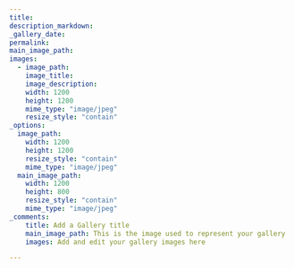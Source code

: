 ```yaml
---
title: 
description_markdown: 
_gallery_date: 
permalink:
main_image_path:
images:
  - image_path:
    image_title:
    image_description:
    width: 1200
    height: 1200
    mime_type: "image/jpeg"
    resize_style: "contain"
_options:
  image_path:
    width: 1200
    height: 1200
    resize_style: "contain"
    mime_type: "image/jpeg"
  main_image_path:
    width: 1200
    height: 800
    resize_style: "contain"
    mime_type: "image/jpeg"
_comments:
    title: Add a Gallery title
    main_image_path: This is the image used to represent your gallery
    images: Add and edit your gallery images here

---
```


